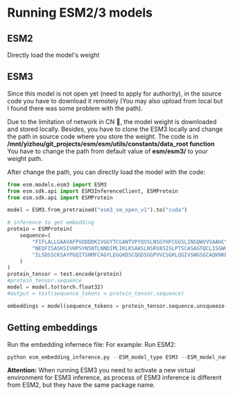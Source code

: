# Running ESM2/3 models

## ESM2
Directly load the model's weight

## ESM3
Since this model is not open yet (need to apply for authority), in the source code you have to download it remotely (You may also upload from local but I found there was some problem with the path). 

Due to the limitation of network in CN :face_with_head_bandage:, the model weight is downloaded and stored locally. Besides, you have to clone the ESM3 locally and change the path in source code where you store the weight. The code is in **/mnt/yizhou/git_projects/esm/esm/utils/constants/data_root function** You have to change the path from default value of **esm/esm3/** to your weight path.

After change the path, you can directly load the model with the code:

``` python
from esm.models.esm3 import ESM3
from esm.sdk.api import ESM3InferenceClient, ESMProtein
from esm.sdk.api import ESMProtein

model = ESM3.from_pretrained("esm3_sm_open_v1").to("cuda")

# inference to get embedding
protein = ESMProtein(
    sequence=(
        "FIFLALLGAAVAFPVDDDDKIVGGYTCGANTVPYQVSLNSGYHFCGGSLINSQWVVSAAHCYKSGIQVRLGEDNINVVEG"
        "NEQFISASKSIVHPSYNSNTLNNDIMLIKLKSAASLNSRVASISLPTSCASAGTQCLISGWGNTKSSGTSYPDVLKCLKAP"
        "ILSDSSCKSAYPGQITSNMFCAGYLEGGKDSCQGDSGGPVVCSGKLQGIVSWGSGCAQKNKPGVYTKVCNYVSWIKQTIASN"
    )
)
protein_tensor = test.encode(protein)
#protein_tensor.sequence
model = model.to(torch.float32)
#output = test(sequence_tokens = protein_tensor.sequence)

embeddings = model(sequence_tokens = protein_tensor.sequence.unsqueeze(0)).embeddings

```
## Getting embeddings

Run the embedding infernece file: 
For example: Run ESM2:
``` python
python esm_embedding_inference.py --ESM_model_type ESM3 --ESM_model_name esm3_sm_open_v1  --fasta_file /mnt/yizhou/Data/Preparation_Data/Sampled_one_fasta.fasta --output_pkl /mnt/yizhou/Data/Preparation_Data/test_esm.pkl --device cuda
```
**Attention:** When running ESM3 you need to activate a new virtual environment for ESM3 inference, as process of ESM3 inference is different from ESM2, but they have the same package name. 
